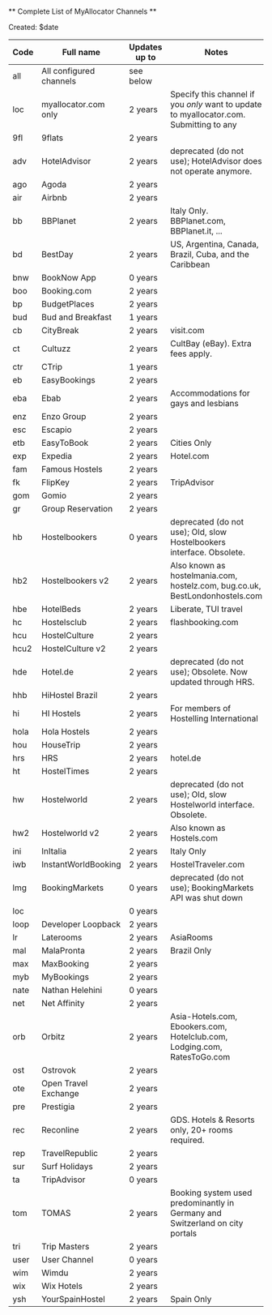 ###

** Complete List of MyAllocator Channels **

Created: $date

| Code | Full name | Updates up to | Notes |
| ---- | --------- | ------------- | ----- |
| all | All configured channels   | see below |
| loc | myallocator.com only | 2 years | Specify this channel if you _only_ want to update to myallocator.com. Submitting to any
| 9fl | 9flats | 2 years |  |
| adv | HotelAdvisor | 2 years | deprecated (do not use); HotelAdvisor does not operate anymore. |
| ago | Agoda | 2 years |  |
| air | Airbnb | 2 years |  |
| bb | BBPlanet | 2 years | Italy Only. BBPlanet.com, BBPlanet.it, ... |
| bd | BestDay | 2 years | US, Argentina, Canada, Brazil, Cuba, and the Caribbean |
| bnw | BookNow App | 0 years |  |
| boo | Booking.com | 2 years |  |
| bp | BudgetPlaces | 2 years |  |
| bud | Bud and Breakfast | 1 years |  |
| cb | CityBreak | 2 years | visit.com |
| ct | Cultuzz | 2 years | CultBay (eBay). Extra fees apply. |
| ctr | CTrip | 1 years |  |
| eb | EasyBookings | 2 years |  |
| eba | Ebab | 2 years | Accommodations for gays and lesbians |
| enz | Enzo Group | 2 years |  |
| esc | Escapio | 2 years |  |
| etb | EasyToBook | 2 years | Cities Only |
| exp | Expedia | 2 years | Hotel.com |
| fam | Famous Hostels | 2 years |  |
| fk | FlipKey | 2 years | TripAdvisor |
| gom | Gomio | 2 years |  |
| gr | Group Reservation | 2 years |  |
| hb | Hostelbookers | 0 years | deprecated (do not use); Old, slow Hostelbookers interface. Obsolete. |
| hb2 | Hostelbookers v2 | 2 years | Also known as hostelmania.com, hostelz.com, bug.co.uk, BestLondonhostels.com |
| hbe | HotelBeds | 2 years | Liberate, TUI travel |
| hc | Hostelsclub | 2 years | flashbooking.com |
| hcu | HostelCulture | 2 years |  |
| hcu2 | HostelCulture v2 | 2 years |  |
| hde | Hotel.de | 2 years | deprecated (do not use); Obsolete. Now updated through HRS. |
| hhb | HiHostel Brazil | 2 years |  |
| hi | HI Hostels | 2 years | For members of Hostelling International |
| hola | Hola Hostels | 2 years |  |
| hou | HouseTrip | 2 years |  |
| hrs | HRS | 2 years | hotel.de |
| ht | HostelTimes | 2 years |  |
| hw | Hostelworld | 2 years | deprecated (do not use); Old, slow Hostelworld interface. Obsolete. |
| hw2 | Hostelworld v2 | 2 years | Also known as Hostels.com |
| ini | InItalia | 2 years | Italy Only |
| iwb | InstantWorldBooking | 2 years | HostelTraveler.com |
| lmg | BookingMarkets | 0 years | deprecated (do not use); BookingMarkets API was shut down |
| loc |  | 0 years |  |
| loop | Developer Loopback | 2 years |  |
| lr | Laterooms | 2 years | AsiaRooms |
| mal | MalaPronta | 2 years | Brazil Only |
| max | MaxBooking | 2 years |  |
| myb | MyBookings | 2 years |  |
| nate | Nathan Helehini | 0 years |  |
| net | Net Affinity | 2 years |  |
| orb | Orbitz | 2 years | Asia-Hotels.com, Ebookers.com, Hotelclub.com, Lodging.com, RatesToGo.com |
| ost | Ostrovok | 2 years |  |
| ote | Open Travel Exchange | 2 years |  |
| pre | Prestigia | 2 years |  |
| rec | Reconline | 2 years | GDS. Hotels &amp; Resorts only, 20+ rooms required. |
| rep | TravelRepublic | 2 years |  |
| sur | Surf Holidays | 2 years |  |
| ta | TripAdvisor | 0 years |  |
| tom | TOMAS | 2 years | Booking system used predominantly in Germany and Switzerland on city portals |
| tri | Trip Masters | 2 years |  |
| user | User Channel | 0 years |  |
| wim | Wimdu | 2 years |  |
| wix | Wix Hotels | 2 years |  |
| ysh | YourSpainHostel | 2 years | Spain Only |
